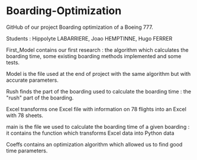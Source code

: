 # Boarding-Optimization

GitHub of our project Boarding optimization of a Boeing 777.

Students : Hippolyte LABARRIERE, Joao HEMPTINNE, Hugo FERRER

First_Model contains our first research : the algorithm which calculates the boarding time, some existing boarding methods implemented and some tests.

Model is the file used at the end of project with the same algorithm but with accurate parameters.

Rush finds the part of the boarding used to calculate the boarding time : the "rush" part of the boarding.

Excel transforms one Excel file with information on 78 flights into an Excel with 78 sheets.

main is the file we used to calculate the boarding time of a given boarding : it contains the function which transforms Excel data into Python data

Coeffs contains an optimization algorithm which allowed us to find good time parameters.
